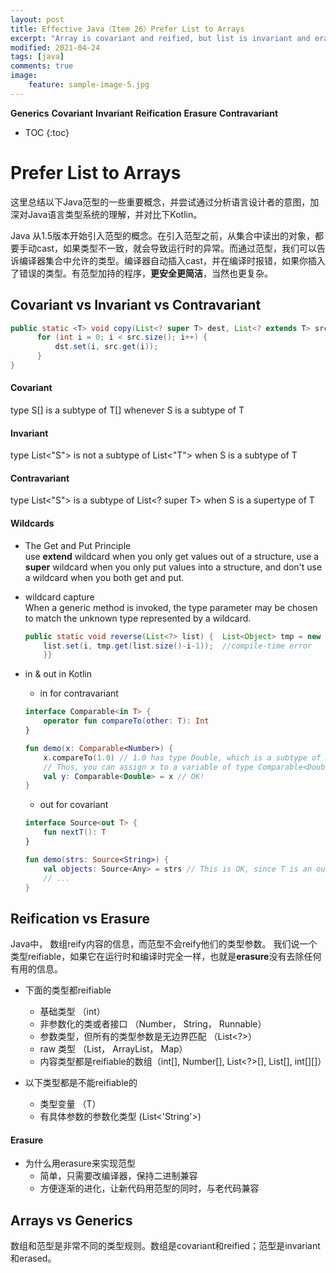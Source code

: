 ```yaml
---
layout: post
title: Effective Java（Item 26）Prefer List to Arrays
excerpt: "Array is covariant and reified, but list is invariant and erasure"
modified: 2021-04-24
tags: [java]
comments: true
image:
    feature: sample-image-5.jpg
---
```


**Generics** **Covariant** **Invariant** **Reification** **Erasure** **Contravariant**

*   TOC
{:toc}

# Prefer List to Arrays

这里总结以下Java范型的一些重要概念，并尝试通过分析语言设计者的意图，加深对Java语言类型系统的理解，并对比下Kotlin。

Java 从1.5版本开始引入范型的概念。在引入范型之前，从集合中读出的对象，都要手动cast，如果类型不一致，就会导致运行时的异常。而通过范型，我们可以告诉编译器集合中允许的类型。编译器自动插入cast，并在编译时报错，如果你插入了错误的类型。有范型加持的程序，**更安全更简洁**，当然也更复杂。

## Covariant vs Invariant vs Contravariant

```java
public static <T> void copy(List<? super T> dest, List<? extends T> src) {
      for (int i = 0; i < src.size(); i++) {
          dst.set(i, src.get(i));  
      }
}
```
#### Covariant  
type S[] is a subtype of T[] whenever S is a subtype of T
#### Invariant  
type List<"S"> is not a subtype of List<"T"> when S is a subtype of T
#### Contravariant  
type List<"S"> is a subtype of List<? super T> when S is a supertype of T
#### Wildcards
* The Get and Put Principle  
use **extend** wildcard when you only get values out of a structure, use a **super** wildcard when you only put values into a structure, and don't use a wildcard when you both get and put.
*   wildcard capture  
    When a generic method is invoked, the type parameter may be chosen to match the unknown type represented by a wildcard.
    ```java
    public static void reverse(List<?> list) {  List<Object> tmp = new ArrayList<Object>(list);  for (int i = 0; i < list.size(); i++) {    
        list.set(i, tmp.get(list.size()-i-1));  //compile-time error  
        }}
    ```
*   in & out in Kotlin
    *   in for contravariant

    ```kotlin
    interface Comparable<in T> {
        operator fun compareTo(other: T): Int
    }

    fun demo(x: Comparable<Number>) {
        x.compareTo(1.0) // 1.0 has type Double, which is a subtype of Number
        // Thus, you can assign x to a variable of type Comparable<Double>
        val y: Comparable<Double> = x // OK!
    }
    ```

    *   out for covariant

    ```kotlin
    interface Source<out T> {
        fun nextT(): T
    }

    fun demo(strs: Source<String>) {
        val objects: Source<Any> = strs // This is OK, since T is an out-parameter
        // ...
    }
    ```

## Reification vs Erasure
Java中， 数组reify内容的信息，而范型不会reify他们的类型参数。
我们说一个类型reifiable，如果它在运行时和编译时完全一样，也就是**erasure**没有去除任何有用的信息。

*   下面的类型都reifiable
    *   基础类型 （int）
    *   非参数化的类或者接口 （Number， String， Runnable）
    *   参数类型，但所有的类型参数是无边界匹配 （List<?>）
    *   raw 类型 （List， ArrayList， Map）
    *   内容类型都是reifiable的数组（int[], Number[], List<?>[], List[], int[][]）

*   以下类型都是不能reifiable的
    *   类型变量 （T）
    *   有具体参数的参数化类型 (List<'String'>)

#### Erasure
*   为什么用erasure来实现范型
    *   简单，只需要改编译器，保持二进制兼容
    *   方便逐渐的进化，让新代码用范型的同时，与老代码兼容


## Arrays vs Generics
数组和范型是非常不同的类型规则。数组是covariant和reified；范型是invariant和erased。
